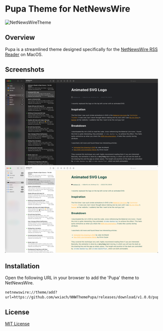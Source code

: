 # Pupa Theme for NetNewsWire

![NetNewsWireTheme](https://img.shields.io/badge/NetNewsWire-Theme-007ACC?style=for-the-badge&logo=netnewswire&logoColor=white)


## Overview

Pupa is a streamlined theme designed specifically for the [NetNewsWire RSS Reader](https://github.com/Ranchero-Software/NetNewsWire/tree/main) on  MacOS.

## Screenshots

![screenshot](./Screeshot/nnwtheme-pupa-dark.png)
![screenshot](./Screeshot/nnwtheme-pupa-light.png)

## Installation

Open the following URL in your browser to add the 'Pupa' theme to NetNewsWire.
```
netnewswire://theme/add?url=https://github.com/wxiach/NNWThemePupa/releases/download/v1.0.0/pupa.nnwtheme.zip
```

## License

[MIT License](/LICENSE)


